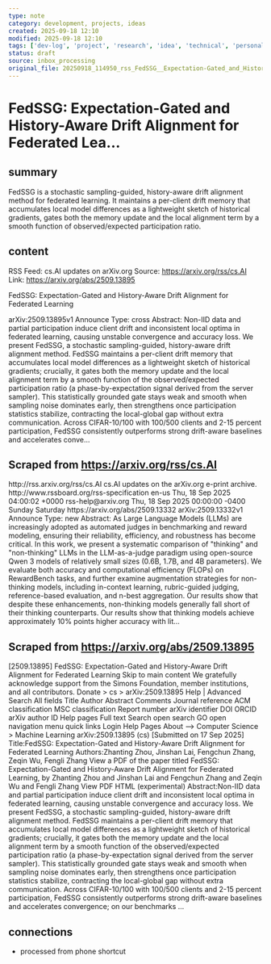 ```yaml
---
type: note
category: development, projects, ideas
created: 2025-09-18 12:10
modified: 2025-09-18 12:10
tags: ['dev-log', 'project', 'research', 'idea', 'technical', 'personal']
status: draft
source: inbox_processing
original_file: 20250918_114950_rss_FedSSG__Expectation-Gated_and_History-Aware_Drift_.txt
---
```


# FedSSG: Expectation-Gated and History-Aware Drift Alignment for Federated Lea...

## summary
FedSSG is a stochastic sampling-guided, history-aware drift alignment method for federated learning. It maintains a per-client drift memory that accumulates local model differences as a lightweight sketch of historical gradients, gates both the memory update and the local alignment term by a smooth function of observed/expected participation ratio.

## content
RSS Feed: cs.AI updates on arXiv.org
Source: https://arxiv.org/rss/cs.AI
Link: https://arxiv.org/abs/2509.13895

FedSSG: Expectation-Gated and History-Aware Drift Alignment for Federated Learning

arXiv:2509.13895v1 Announce Type: cross Abstract: Non-IID data and partial participation induce client drift and inconsistent local optima in federated learning, causing unstable convergence and accuracy loss. We present FedSSG, a stochastic sampling-guided, history-aware drift alignment method. FedSSG maintains a per-client drift memory that accumulates local model differences as a lightweight sketch of historical gradients; crucially, it gates both the memory update and the local alignment term by a smooth function of the observed/expected participation ratio (a phase-by-expectation signal derived from the server sampler). This statistically grounded gate stays weak and smooth when sampling noise dominates early, then strengthens once participation statistics stabilize, contracting the local-global gap without extra communication. Across CIFAR-10/100 with 100/500 clients and 2-15 percent participation, FedSSG consistently outperforms strong drift-aware baselines and accelerates conve...

## Scraped from https://arxiv.org/rss/cs.AI
<?xml version='1.0' encoding='UTF-8'?>
<rss xmlns:arxiv="http://arxiv.org/schemas/atom" xmlns:dc="http://purl.org/dc/elements/1.1/" xmlns:atom="http://www.w3.org/2005/Atom" xmlns:content="http://purl.org/rss/1.0/modules/content/" version="2.0">
  <channel>
    <title>cs.AI updates on arXiv.org</title>
    <link>http://rss.arxiv.org/rss/cs.AI</link>
    <description>cs.AI updates on the arXiv.org e-print archive.</description>
    <atom:link href="http://rss.arxiv.org/rss/cs.AI" rel="self" type="application/rss+xml"/>
    <docs>http://www.rssboard.org/rss-specification</docs>
    <language>en-us</language>
    <lastBuildDate>Thu, 18 Sep 2025 04:00:02 +0000</lastBuildDate>
    <managingEditor>rss-help@arxiv.org</managingEditor>
    <pubDate>Thu, 18 Sep 2025 00:00:00 -0400</pubDate>
    <skipDays>
      <day>Sunday</day>
      <day>Saturday</day>
    </skipDays>
    <item>
      <title>Explicit Reasoning Makes Better Judges: A Systematic Study on Accuracy, Efficiency, and Robustness</title>
      <link>https://arxiv.org/abs/2509.13332</link>
      <description>arXiv:2509.13332v1 Announce Type: new 
Abstract: As Large Language Models (LLMs) are increasingly adopted as automated judges in benchmarking and reward modeling, ensuring their reliability, efficiency, and robustness has become critical. In this work, we present a systematic comparison of "thinking" and "non-thinking" LLMs in the LLM-as-a-judge paradigm using open-source Qwen 3 models of relatively small sizes (0.6B, 1.7B, and 4B parameters). We evaluate both accuracy and computational efficiency (FLOPs) on RewardBench tasks, and further examine augmentation strategies for non-thinking models, including in-context learning, rubric-guided judging, reference-based evaluation, and n-best aggregation. Our results show that despite these enhancements, non-thinking models generally fall short of their thinking counterparts. Our results show that thinking models achieve approximately 10% points higher accuracy with lit...


## Scraped from https://arxiv.org/abs/2509.13895
[2509.13895] FedSSG: Expectation-Gated and History-Aware Drift Alignment for Federated Learning Skip to main content We gratefully acknowledge support from the Simons Foundation, member institutions, and all contributors. Donate &gt; cs &gt; arXiv:2509.13895 Help | Advanced Search All fields Title Author Abstract Comments Journal reference ACM classification MSC classification Report number arXiv identifier DOI ORCID arXiv author ID Help pages Full text Search open search GO open navigation menu quick links Login Help Pages About --> Computer Science > Machine Learning arXiv:2509.13895 (cs) [Submitted on 17 Sep 2025] Title:FedSSG: Expectation-Gated and History-Aware Drift Alignment for Federated Learning Authors:Zhanting Zhou, Jinshan Lai, Fengchun Zhang, Zeqin Wu, Fengli Zhang View a PDF of the paper titled FedSSG: Expectation-Gated and History-Aware Drift Alignment for Federated Learning, by Zhanting Zhou and Jinshan Lai and Fengchun Zhang and Zeqin Wu and Fengli Zhang View PDF HTML (experimental) Abstract:Non-IID data and partial participation induce client drift and inconsistent local optima in federated learning, causing unstable convergence and accuracy loss. We present FedSSG, a stochastic sampling-guided, history-aware drift alignment method. FedSSG maintains a per-client drift memory that accumulates local model differences as a lightweight sketch of historical gradients; crucially, it gates both the memory update and the local alignment term by a smooth function of the observed/expected participation ratio (a phase-by-expectation signal derived from the server sampler). This statistically grounded gate stays weak and smooth when sampling noise dominates early, then strengthens once participation statistics stabilize, contracting the local-global gap without extra communication. Across CIFAR-10/100 with 100/500 clients and 2-15 percent participation, FedSSG consistently outperforms strong drift-aware baselines and accelerates convergence; on our benchmarks ...


## connections
- processed from phone shortcut
